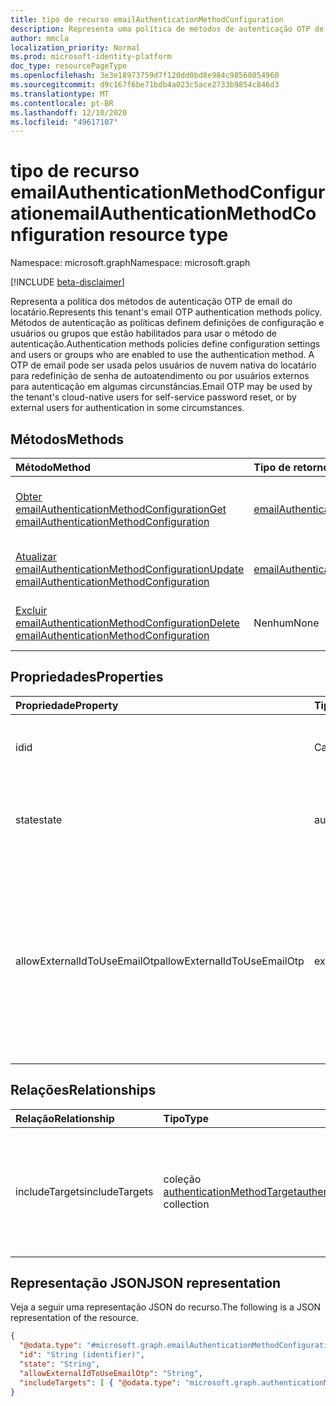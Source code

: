 ```yaml
---
title: tipo de recurso emailAuthenticationMethodConfiguration
description: Representa uma política de métodos de autenticação OTP de email
author: mmcla
localization_priority: Normal
ms.prod: microsoft-identity-platform
doc_type: resourcePageType
ms.openlocfilehash: 3e3e18973759d7f120dd0bd8e984c98568054960
ms.sourcegitcommit: d9c167f6be71bdb4a023c5ace2733b9854c846d3
ms.translationtype: MT
ms.contentlocale: pt-BR
ms.lasthandoff: 12/10/2020
ms.locfileid: "49617107"
---
```

# <a name="emailauthenticationmethodconfiguration-resource-type"></a><span data-ttu-id="7553a-103">tipo de recurso emailAuthenticationMethodConfiguration</span><span class="sxs-lookup"><span data-stu-id="7553a-103">emailAuthenticationMethodConfiguration resource type</span></span>

<span data-ttu-id="7553a-104">Namespace: microsoft.graph</span><span class="sxs-lookup"><span data-stu-id="7553a-104">Namespace: microsoft.graph</span></span>

[!INCLUDE [beta-disclaimer](../../includes/beta-disclaimer.md)]

<span data-ttu-id="7553a-105">Representa a política dos métodos de autenticação OTP de email do locatário.</span><span class="sxs-lookup"><span data-stu-id="7553a-105">Represents this tenant's email OTP authentication methods policy.</span></span> <span data-ttu-id="7553a-106">Métodos de autenticação as políticas definem definições de configuração e usuários ou grupos que estão habilitados para usar o método de autenticação.</span><span class="sxs-lookup"><span data-stu-id="7553a-106">Authentication methods policies define configuration settings and users or groups who are enabled to use the authentication method.</span></span> <span data-ttu-id="7553a-107">A OTP de email pode ser usada pelos usuários de nuvem nativa do locatário para redefinição de senha de autoatendimento ou por usuários externos para autenticação em algumas circunstâncias.</span><span class="sxs-lookup"><span data-stu-id="7553a-107">Email OTP may be used by the tenant's cloud-native users for self-service password reset, or by external users for authentication in some circumstances.</span></span>

## <a name="methods"></a><span data-ttu-id="7553a-108">Métodos</span><span class="sxs-lookup"><span data-stu-id="7553a-108">Methods</span></span>

|<span data-ttu-id="7553a-109">Método</span><span class="sxs-lookup"><span data-stu-id="7553a-109">Method</span></span>|<span data-ttu-id="7553a-110">Tipo de retorno</span><span class="sxs-lookup"><span data-stu-id="7553a-110">Return type</span></span>|<span data-ttu-id="7553a-111">Descrição</span><span class="sxs-lookup"><span data-stu-id="7553a-111">Description</span></span>|
|:---|:---|:---|
|[<span data-ttu-id="7553a-112">Obter emailAuthenticationMethodConfiguration</span><span class="sxs-lookup"><span data-stu-id="7553a-112">Get emailAuthenticationMethodConfiguration</span></span>](../api/emailauthenticationmethodconfiguration-get.md)|[<span data-ttu-id="7553a-113">emailAuthenticationMethodConfiguration</span><span class="sxs-lookup"><span data-stu-id="7553a-113">emailAuthenticationMethodConfiguration</span></span>](../resources/emailauthenticationmethodconfiguration.md)|<span data-ttu-id="7553a-114">Leia as propriedades e os relacionamentos de um objeto emailAuthenticationMethodConfiguration.</span><span class="sxs-lookup"><span data-stu-id="7553a-114">Read the properties and relationships of an emailAuthenticationMethodConfiguration object.</span></span>|
|[<span data-ttu-id="7553a-115">Atualizar emailAuthenticationMethodConfiguration</span><span class="sxs-lookup"><span data-stu-id="7553a-115">Update emailAuthenticationMethodConfiguration</span></span>](../api/emailauthenticationmethodconfiguration-update.md)|[<span data-ttu-id="7553a-116">emailAuthenticationMethodConfiguration</span><span class="sxs-lookup"><span data-stu-id="7553a-116">emailAuthenticationMethodConfiguration</span></span>](../resources/emailauthenticationmethodconfiguration.md)|<span data-ttu-id="7553a-117">Atualiza as propriedades de um objeto emailAuthenticationMethodConfiguration.</span><span class="sxs-lookup"><span data-stu-id="7553a-117">Update the properties of an emailAuthenticationMethodConfiguration object.</span></span>|
|[<span data-ttu-id="7553a-118">Excluir emailAuthenticationMethodConfiguration</span><span class="sxs-lookup"><span data-stu-id="7553a-118">Delete emailAuthenticationMethodConfiguration</span></span>](../api/emailauthenticationmethodconfiguration-delete.md)|<span data-ttu-id="7553a-119">Nenhum</span><span class="sxs-lookup"><span data-stu-id="7553a-119">None</span></span>|<span data-ttu-id="7553a-120">Exclui um objeto emailAuthenticationMethodConfiguration.</span><span class="sxs-lookup"><span data-stu-id="7553a-120">Deletes an emailAuthenticationMethodConfiguration object.</span></span>|

## <a name="properties"></a><span data-ttu-id="7553a-121">Propriedades</span><span class="sxs-lookup"><span data-stu-id="7553a-121">Properties</span></span>

|<span data-ttu-id="7553a-122">Propriedade</span><span class="sxs-lookup"><span data-stu-id="7553a-122">Property</span></span>|<span data-ttu-id="7553a-123">Tipo</span><span class="sxs-lookup"><span data-stu-id="7553a-123">Type</span></span>|<span data-ttu-id="7553a-124">Descrição</span><span class="sxs-lookup"><span data-stu-id="7553a-124">Description</span></span>|
|:---|:---|:---|
|<span data-ttu-id="7553a-125">id</span><span class="sxs-lookup"><span data-stu-id="7553a-125">id</span></span>|<span data-ttu-id="7553a-126">Cadeia de caracteres</span><span class="sxs-lookup"><span data-stu-id="7553a-126">String</span></span>|<span data-ttu-id="7553a-127">O identificador de política de método de autenticação.</span><span class="sxs-lookup"><span data-stu-id="7553a-127">The authentication method policy identifier.</span></span> <span data-ttu-id="7553a-128">Herdado de [authenticationMethodConfiguration](../resources/authenticationmethodconfiguration.md).</span><span class="sxs-lookup"><span data-stu-id="7553a-128">Inherited from [authenticationMethodConfiguration](../resources/authenticationmethodconfiguration.md).</span></span>|
|<span data-ttu-id="7553a-129">state</span><span class="sxs-lookup"><span data-stu-id="7553a-129">state</span></span>|<span data-ttu-id="7553a-130">authenticationMethodState</span><span class="sxs-lookup"><span data-stu-id="7553a-130">authenticationMethodState</span></span>|<span data-ttu-id="7553a-131">Indica se este método de autenticação está habilitado ou não.</span><span class="sxs-lookup"><span data-stu-id="7553a-131">Indicates whether this authentication method is enabled or not.</span></span> <span data-ttu-id="7553a-132">Os valores possíveis são: `enabled` e `disabled`.</span><span class="sxs-lookup"><span data-stu-id="7553a-132">Possible values are: `enabled`, `disabled`.</span></span>|
|<span data-ttu-id="7553a-133">allowExternalIdToUseEmailOtp</span><span class="sxs-lookup"><span data-stu-id="7553a-133">allowExternalIdToUseEmailOtp</span></span>|<span data-ttu-id="7553a-134">externalEmailOtpState</span><span class="sxs-lookup"><span data-stu-id="7553a-134">externalEmailOtpState</span></span>|<span data-ttu-id="7553a-135">Determina se a OTP de email pode ser usada por usuários externos para autenticação.</span><span class="sxs-lookup"><span data-stu-id="7553a-135">Determines whether email OTP is usable by external users for authentication.</span></span> <span data-ttu-id="7553a-136">Os valores possíveis são: `default`, `enabled`, `disabled`, `unknownFutureValue`.</span><span class="sxs-lookup"><span data-stu-id="7553a-136">Possible values are: `default`, `enabled`, `disabled`, `unknownFutureValue`.</span></span> <span data-ttu-id="7553a-137">Os locatários no `default` estado que não usaram a visualização pública serão automaticamente habilitados para a OTP de email a partir de março de 2021.</span><span class="sxs-lookup"><span data-stu-id="7553a-137">Tenants in the `default` state who did not use public preview will automatically have email OTP enabled beginning in March 2021.</span></span>|

## <a name="relationships"></a><span data-ttu-id="7553a-138">Relações</span><span class="sxs-lookup"><span data-stu-id="7553a-138">Relationships</span></span>

|<span data-ttu-id="7553a-139">Relação</span><span class="sxs-lookup"><span data-stu-id="7553a-139">Relationship</span></span>|<span data-ttu-id="7553a-140">Tipo</span><span class="sxs-lookup"><span data-stu-id="7553a-140">Type</span></span>|<span data-ttu-id="7553a-141">Descrição</span><span class="sxs-lookup"><span data-stu-id="7553a-141">Description</span></span>|
|:---|:---|:---|
|<span data-ttu-id="7553a-142">includeTargets</span><span class="sxs-lookup"><span data-stu-id="7553a-142">includeTargets</span></span>|<span data-ttu-id="7553a-143">coleção [authenticationMethodTarget](../resources/authenticationmethodtarget.md)</span><span class="sxs-lookup"><span data-stu-id="7553a-143">[authenticationMethodTarget](../resources/authenticationmethodtarget.md) collection</span></span>|<span data-ttu-id="7553a-144">Uma coleção de usuários ou grupos que estão habilitados para usar o método de autenticação.</span><span class="sxs-lookup"><span data-stu-id="7553a-144">A collection of users or groups who are enabled to use the authentication method.</span></span>|

## <a name="json-representation"></a><span data-ttu-id="7553a-145">Representação JSON</span><span class="sxs-lookup"><span data-stu-id="7553a-145">JSON representation</span></span>

<span data-ttu-id="7553a-146">Veja a seguir uma representação JSON do recurso.</span><span class="sxs-lookup"><span data-stu-id="7553a-146">The following is a JSON representation of the resource.</span></span>
<!-- {
  "blockType": "resource",
  "keyProperty": "id",
  "@odata.type": "microsoft.graph.emailAuthenticationMethodConfiguration",
  "baseType": "microsoft.graph.authenticationMethodConfiguration",
  "openType": false
}
-->

```json
{
  "@odata.type": "#microsoft.graph.emailAuthenticationMethodConfiguration",
  "id": "String (identifier)",
  "state": "String",
  "allowExternalIdToUseEmailOtp": "String",
  "includeTargets": [ { "@odata.type": "microsoft.graph.authenticationMethodTarget" } ]
}
```
